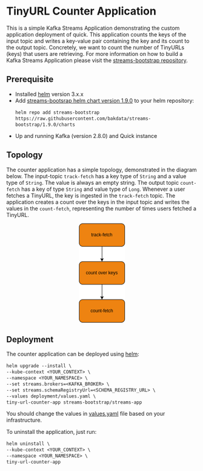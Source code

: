 # TinyURL Counter Application

This is a simple Kafka Streams Application demonstrating the custom application deployment of quick. This application
counts the keys of the input topic and writes a key-value pair containing the key and its count to the output topic.
Concretely, we want to count the number of TinyURLs (keys) that users are retrieving. For more information on how to
build a Kafka Streams Application please visit the
[streams-bootstrap repository](https://github.com/bakdata/streams-bootstrap).

## Prerequisite

- Installed [helm](https://helm.sh/) version 3.x.x
- Add [streams-bootsrap helm chart version 1.9.0](https://github.com/bakdata/streams-bootstrap/tree/master/charts/streams-app)
  to your helm repository:
    ```shell
    helm repo add streams-bootstrap https://raw.githubusercontent.com/bakdata/streams-bootstrap/1.9.0/charts
    ```
- Up and running Kafka (version 2.8.0) and Quick instance

## Topology

The counter application has a simple topology, demonstrated in the diagram below. The input-topic `track-fetch`
has a key type of `String` and a value type of `String`. The value is always an empty string. The output
topic `count-fetch` has a key of type `String` and value type of `Long`. Whenever a user fetches a TinyURL, the key is
ingested in the `track-fetch` topic. The application creates a count over the keys in the input topic and writes the
values in the `count-fetch`, representing the number of times users fetched a TinyURL.

<p align="center">
 <img src="https://github.com/bakdata/quick-examples/blob/main/tiny-url/counter/TinyUrlTopology.png" />
</p>

## Deployment

The counter application can be deployed using [helm](https://helm.sh/):

```shell
helm upgrade --install \
--kube-context <YOUR_CONTEXT> \
--namespace <YOUR_NAMESPACE> \
--set streams.brokers=<KAFKA_BROKER> \
--set streams.schemaRegistryUrl=<SCHEMA_REGISTRY_URL> \
--values deployment/values.yaml \
tiny-url-counter-app streams-bootstrap/streams-app
```

You should change the values
in [values.yaml](https://github.com/bakdata/quick/tree/master/docs/examples/TinyURL/counter/deployment/values.yaml) file
based on your infrastructure.

To uninstall the application, just run:

```shell
helm uninstall \
--kube-context <YOUR_CONTEXT> \
--namespace <YOUR_NAMESPACE> \
tiny-url-counter-app
```
